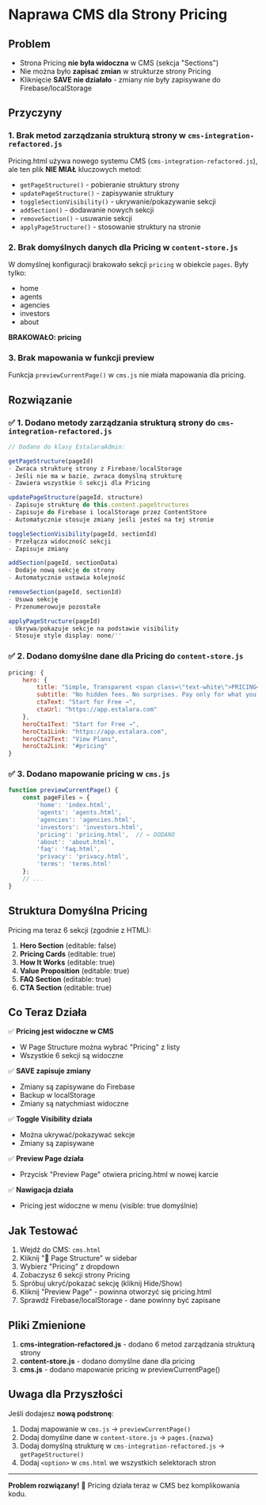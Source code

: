 # Naprawa CMS dla Strony Pricing

## Problem
- Strona Pricing **nie była widoczna** w CMS (sekcja "Sections")
- Nie można było **zapisać zmian** w strukturze strony Pricing
- Kliknięcie **SAVE nie działało** - zmiany nie były zapisywane do Firebase/localStorage

## Przyczyny

### 1. Brak metod zarządzania strukturą strony w `cms-integration-refactored.js`
Pricing.html używa nowego systemu CMS (`cms-integration-refactored.js`), ale ten plik **NIE MIAŁ** kluczowych metod:
- `getPageStructure()` - pobieranie struktury strony
- `updatePageStructure()` - zapisywanie struktury
- `toggleSectionVisibility()` - ukrywanie/pokazywanie sekcji
- `addSection()` - dodawanie nowych sekcji
- `removeSection()` - usuwanie sekcji
- `applyPageStructure()` - stosowanie struktury na stronie

### 2. Brak domyślnych danych dla Pricing w `content-store.js`
W domyślnej konfiguracji brakowało sekcji `pricing` w obiekcie `pages`. Były tylko:
- home
- agents
- agencies
- investors
- about

**BRAKOWAŁO: pricing**

### 3. Brak mapowania w funkcji preview
Funkcja `previewCurrentPage()` w `cms.js` nie miała mapowania dla pricing.

## Rozwiązanie

### ✅ 1. Dodano metody zarządzania strukturą strony do `cms-integration-refactored.js`

```javascript
// Dodano do klasy EstalaraAdmin:

getPageStructure(pageId)
- Zwraca strukturę strony z Firebase/localStorage
- Jeśli nie ma w bazie, zwraca domyślną strukturę
- Zawiera wszystkie 6 sekcji dla Pricing

updatePageStructure(pageId, structure)
- Zapisuje strukturę do this.content.pageStructures
- Zapisuje do Firebase i localStorage przez ContentStore
- Automatycznie stosuje zmiany jeśli jesteś na tej stronie

toggleSectionVisibility(pageId, sectionId)
- Przełącza widoczność sekcji
- Zapisuje zmiany

addSection(pageId, sectionData)
- Dodaje nową sekcję do strony
- Automatycznie ustawia kolejność

removeSection(pageId, sectionId)
- Usuwa sekcję
- Przenumerowuje pozostałe

applyPageStructure(pageId)
- Ukrywa/pokazuje sekcje na podstawie visibility
- Stosuje style display: none/''
```

### ✅ 2. Dodano domyślne dane dla Pricing do `content-store.js`

```javascript
pricing: {
    hero: {
        title: "Simple, Transparent <span class=\"text-white\">PRICING</span>",
        subtitle: "No hidden fees. No surprises. Pay only for what you use and the results you get.",
        ctaText: "Start for Free →",
        ctaUrl: "https://app.estalara.com"
    },
    heroCta1Text: "Start for Free →",
    heroCta1Link: "https://app.estalara.com",
    heroCta2Text: "View Plans",
    heroCta2Link: "#pricing"
}
```

### ✅ 3. Dodano mapowanie pricing w `cms.js`

```javascript
function previewCurrentPage() {
    const pageFiles = {
        'home': 'index.html',
        'agents': 'agents.html',
        'agencies': 'agencies.html',
        'investors': 'investors.html',
        'pricing': 'pricing.html',  // ← DODANO
        'about': 'about.html',
        'faq': 'faq.html',
        'privacy': 'privacy.html',
        'terms': 'terms.html'
    };
    // ...
}
```

## Struktura Domyślna Pricing

Pricing ma teraz 6 sekcji (zgodnie z HTML):

1. **Hero Section** (editable: false)
2. **Pricing Cards** (editable: true)
3. **How It Works** (editable: true)
4. **Value Proposition** (editable: true)
5. **FAQ Section** (editable: true)
6. **CTA Section** (editable: true)

## Co Teraz Działa

✅ **Pricing jest widoczne w CMS**
- W Page Structure można wybrać "Pricing" z listy
- Wszystkie 6 sekcji są widoczne

✅ **SAVE zapisuje zmiany**
- Zmiany są zapisywane do Firebase
- Backup w localStorage
- Zmiany są natychmiast widoczne

✅ **Toggle Visibility działa**
- Można ukrywać/pokazywać sekcje
- Zmiany są zapisywane

✅ **Preview Page działa**
- Przycisk "Preview Page" otwiera pricing.html w nowej karcie

✅ **Nawigacja działa**
- Pricing jest widoczne w menu (visible: true domyślnie)

## Jak Testować

1. Wejdź do CMS: `cms.html`
2. Kliknij "🧩 Page Structure" w sidebar
3. Wybierz "Pricing" z dropdown
4. Zobaczysz 6 sekcji strony Pricing
5. Spróbuj ukryć/pokazać sekcję (kliknij Hide/Show)
6. Kliknij "Preview Page" - powinna otworzyć się pricing.html
7. Sprawdź Firebase/localStorage - dane powinny być zapisane

## Pliki Zmienione

1. **cms-integration-refactored.js** - dodano 6 metod zarządzania strukturą strony
2. **content-store.js** - dodano domyślne dane dla pricing
3. **cms.js** - dodano mapowanie pricing w previewCurrentPage()

## Uwaga dla Przyszłości

Jeśli dodajesz **nową podstronę**:

1. Dodaj mapowanie w `cms.js` → `previewCurrentPage()`
2. Dodaj domyślne dane w `content-store.js` → `pages.{nazwa}`
3. Dodaj domyślną strukturę w `cms-integration-refactored.js` → `getPageStructure()`
4. Dodaj `<option>` w `cms.html` we wszystkich selektorach stron

---

**Problem rozwiązany!** 🎉
Pricing działa teraz w CMS bez komplikowania kodu.
